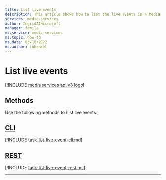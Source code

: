 ```yaml
---
title: List live events
description: This article shows how to list the live events in a Media Services account.
services: media-services
author: IngridAtMicrosoft
manager: femila 
ms.service: media-services
ms.topic: how-to
ms.date: 03/10/2022
ms.author: inhenkel
---
```


# List live events

[!INCLUDE [media services api v3 logo](./includes/v3-hr.md)]

## Methods

Use the following methods to List live events.

## [CLI](#tab/cli/)

[!INCLUDE [task-list-live-event-cli.md](./includes/task-list-live-event-cli.md)]

## [REST](#tab/rest/)

[!INCLUDE [task-list-live-event-rest.md](./includes/task-list-live-event-rest.md)]

---
